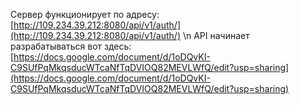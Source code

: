 Сервер функционирует по адресу:
[http://109.234.39.212:8080/api/v1/auth/](http://109.234.39.212:8080/api/v1/auth/) \n
API начинает разрабатываться вот здесь:
[https://docs.google.com/document/d/1oDQvKI-C9SUfPqMkqsducWTcaNfTqDVIOQ82MEVLWfQ/edit?usp=sharing](https://docs.google.com/document/d/1oDQvKI-C9SUfPqMkqsducWTcaNfTqDVIOQ82MEVLWfQ/edit?usp=sharing)